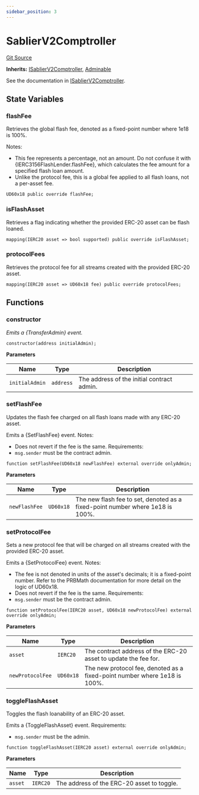 ```yaml
---
sidebar_position: 3
---
```


# SablierV2Comptroller

[Git Source](https://github.com/sablier-labs/v2-core/blob/412ec3d3998a766507de96afdb26c797d2ae491d/docs/contracts/v2/reference/core)

**Inherits:** [ISablierV2Comptroller](/docs/contracts/v2/reference/core/interfaces/interface.ISablierV2Comptroller.md),
[Adminable](/docs/contracts/v2/reference/core/abstracts/abstract.Adminable.md)

See the documentation in
[ISablierV2Comptroller](docs/contracts/v2/reference/core/interfaces/interface.ISablierV2Comptroller.md).

## State Variables

### flashFee

Retrieves the global flash fee, denoted as a fixed-point number where 1e18 is 100%.

Notes:

- This fee represents a percentage, not an amount. Do not confuse it with {IERC3156FlashLender.flashFee}, which
  calculates the fee amount for a specified flash loan amount.
- Unlike the protocol fee, this is a global fee applied to all flash loans, not a per-asset fee.

```solidity
UD60x18 public override flashFee;
```

### isFlashAsset

Retrieves a flag indicating whether the provided ERC-20 asset can be flash loaned.

```solidity
mapping(IERC20 asset => bool supported) public override isFlashAsset;
```

### protocolFees

Retrieves the protocol fee for all streams created with the provided ERC-20 asset.

```solidity
mapping(IERC20 asset => UD60x18 fee) public override protocolFees;
```

## Functions

### constructor

_Emits a {TransferAdmin} event._

```solidity
constructor(address initialAdmin);
```

**Parameters**

| Name           | Type      | Description                                |
| -------------- | --------- | ------------------------------------------ |
| `initialAdmin` | `address` | The address of the initial contract admin. |

### setFlashFee

Updates the flash fee charged on all flash loans made with any ERC-20 asset.

Emits a {SetFlashFee} event. Notes:

- Does not revert if the fee is the same. Requirements:
- `msg.sender` must be the contract admin.

```solidity
function setFlashFee(UD60x18 newFlashFee) external override onlyAdmin;
```

**Parameters**

| Name          | Type      | Description                                                                   |
| ------------- | --------- | ----------------------------------------------------------------------------- |
| `newFlashFee` | `UD60x18` | The new flash fee to set, denoted as a fixed-point number where 1e18 is 100%. |

### setProtocolFee

Sets a new protocol fee that will be charged on all streams created with the provided ERC-20 asset.

Emits a {SetProtocolFee} event. Notes:

- The fee is not denoted in units of the asset's decimals; it is a fixed-point number. Refer to the PRBMath
  documentation for more detail on the logic of UD60x18.
- Does not revert if the fee is the same. Requirements:
- `msg.sender` must be the contract admin.

```solidity
function setProtocolFee(IERC20 asset, UD60x18 newProtocolFee) external override onlyAdmin;
```

**Parameters**

| Name             | Type      | Description                                                               |
| ---------------- | --------- | ------------------------------------------------------------------------- |
| `asset`          | `IERC20`  | The contract address of the ERC-20 asset to update the fee for.           |
| `newProtocolFee` | `UD60x18` | The new protocol fee, denoted as a fixed-point number where 1e18 is 100%. |

### toggleFlashAsset

Toggles the flash loanability of an ERC-20 asset.

Emits a {ToggleFlashAsset} event. Requirements:

- `msg.sender` must be the admin.

```solidity
function toggleFlashAsset(IERC20 asset) external override onlyAdmin;
```

**Parameters**

| Name    | Type     | Description                                |
| ------- | -------- | ------------------------------------------ |
| `asset` | `IERC20` | The address of the ERC-20 asset to toggle. |
